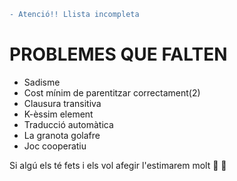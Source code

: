 ```diff
- Atenció!! Llista incompleta
```
# PROBLEMES QUE FALTEN
- Sadisme
- Cost mínim de parentitzar correctament(2)
- Clausura transitiva
- K-èssim element
- Traducció automàtica
- La granota golafre
- Joc cooperatiu

Si algú els té fets i els vol afegir l'estimarem molt :purple_heart: :yellow_heart:
